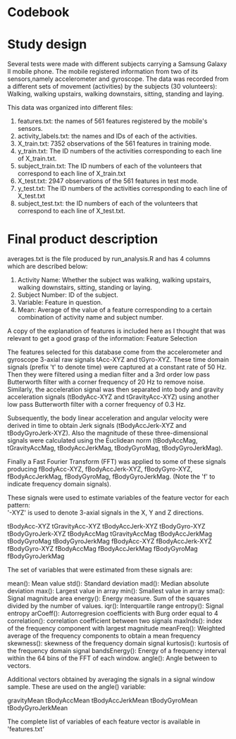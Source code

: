 # Codebook

# Study design
Several tests were made with different subjects carrying a Samsung Galaxy II mobile phone. The mobile registered information from two
of its sensors,namely accelerometer and gyroscope. The data was recorded from a different sets of movement (activities) by the subjects (30 volunteers):
Walking, walking upstairs, walking downstairs, sitting, standing and laying.

This data was organized into different files:

1. features.txt: the names of 561 features registered by the mobile's sensors.
2. activity_labels.txt: the names and IDs of each of the activities.
3. X_train.txt: 7352 observations of the 561 features in training mode.
4. y_train.txt: The ID numbers of the activities corresponding to each line of X_train.txt.
5. subject_train.txt: The ID numbers of each of the volunteers that correspond to each line of X_train.txt 
6. X_test.txt: 2947 observations of the 561 features in test mode.
7. y_test.txt: The ID numbers of the activities corresponding to each line of X_test.txt
8. subject_test.txt: the ID numbers of each of the volunteers that correspond to each line of X_test.txt.

# Final product description
averages.txt is the file produced by run_analysis.R and has 4 columns which are described below: 

1. Activity Name: Whether the subject was walking, walking upstairs, walking downstairs, sitting, standing or laying.
2. Subject Number: ID of the subject.
3. Variable: Feature in question.
4. Mean: Average of the value of a feature corresponding to a certain combination of activity name and subject number.

A copy of the explanation of features is included here as I thought that was relevant to get a good grasp of the information:
Feature Selection

The features selected for this database come from the accelerometer and gyroscope 3-axial raw signals tAcc-XYZ and tGyro-XYZ. These time domain signals (prefix 't' to denote time) were captured at a constant rate of 50 Hz. Then they were filtered using a median filter and a 3rd order low pass Butterworth filter with a corner frequency of 20 Hz to remove noise. Similarly, the acceleration signal was then separated into body and gravity acceleration signals (tBodyAcc-XYZ and tGravityAcc-XYZ) using another low pass Butterworth filter with a corner frequency of 0.3 Hz. 

Subsequently, the body linear acceleration and angular velocity were derived in time to obtain Jerk signals (tBodyAccJerk-XYZ and tBodyGyroJerk-XYZ). Also the magnitude of these three-dimensional signals were calculated using the Euclidean norm (tBodyAccMag, tGravityAccMag, tBodyAccJerkMag, tBodyGyroMag, tBodyGyroJerkMag). 

Finally a Fast Fourier Transform (FFT) was applied to some of these signals producing fBodyAcc-XYZ, fBodyAccJerk-XYZ, fBodyGyro-XYZ, fBodyAccJerkMag, fBodyGyroMag, fBodyGyroJerkMag. (Note the 'f' to indicate frequency domain signals). 

These signals were used to estimate variables of the feature vector for each pattern:  
'-XYZ' is used to denote 3-axial signals in the X, Y and Z directions.

tBodyAcc-XYZ
tGravityAcc-XYZ
tBodyAccJerk-XYZ
tBodyGyro-XYZ
tBodyGyroJerk-XYZ
tBodyAccMag
tGravityAccMag
tBodyAccJerkMag
tBodyGyroMag
tBodyGyroJerkMag
fBodyAcc-XYZ
fBodyAccJerk-XYZ
fBodyGyro-XYZ
fBodyAccMag
fBodyAccJerkMag
fBodyGyroMag
fBodyGyroJerkMag

The set of variables that were estimated from these signals are: 

mean(): Mean value
std(): Standard deviation
mad(): Median absolute deviation 
max(): Largest value in array
min(): Smallest value in array
sma(): Signal magnitude area
energy(): Energy measure. Sum of the squares divided by the number of values. 
iqr(): Interquartile range 
entropy(): Signal entropy
arCoeff(): Autorregresion coefficients with Burg order equal to 4
correlation(): correlation coefficient between two signals
maxInds(): index of the frequency component with largest magnitude
meanFreq(): Weighted average of the frequency components to obtain a mean frequency
skewness(): skewness of the frequency domain signal 
kurtosis(): kurtosis of the frequency domain signal 
bandsEnergy(): Energy of a frequency interval within the 64 bins of the FFT of each window.
angle(): Angle between to vectors.

Additional vectors obtained by averaging the signals in a signal window sample. These are used on the angle() variable:

gravityMean
tBodyAccMean
tBodyAccJerkMean
tBodyGyroMean
tBodyGyroJerkMean

The complete list of variables of each feature vector is available in 'features.txt'
